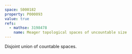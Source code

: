 ```yaml
---
space: S000182
property: P000093
value: true
refs:
  - mathse: 3198478
    name: Meager topological spaces of uncountable size
---
```


Disjoint union of countable spaces.
